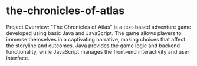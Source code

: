 # the-chronicles-of-atlas

Project Overview:
"The Chronicles of Atlas" is a text-based adventure game developed using basic Java and JavaScript. The game allows players to immerse themselves in a captivating narrative, making choices that affect the storyline and outcomes. Java provides the game logic and backend functionality, while JavaScript manages the front-end interactivity and user interface.
